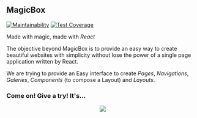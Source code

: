 
## MagicBox
[![Maintainability](https://api.codeclimate.com/v1/badges/813cf762d3aa8945e110/maintainability)](https://codeclimate.com/github/clucasalcantara/magicbox-cms/maintainability)
[![Test Coverage](https://api.codeclimate.com/v1/badges/813cf762d3aa8945e110/test_coverage)](https://codeclimate.com/github/clucasalcantara/magicbox-cms/test_coverage)

Made with magic, made with _React_

The objective beyond MagicBox is to provide an easy way to create beautiful websites with simplicity without lose the power of a single page application written by React.

We are trying to provide an Easy interface to create _Pages_, _Navigations_, _Galeries_, _Components_ (to compose a Layout) and _Layouts_.

### Come on! Give a try! It's...

<div align="center">
  <img src="https://media0.giphy.com/media/12NUbkX6p4xOO4/giphy.gif" />
</div>
